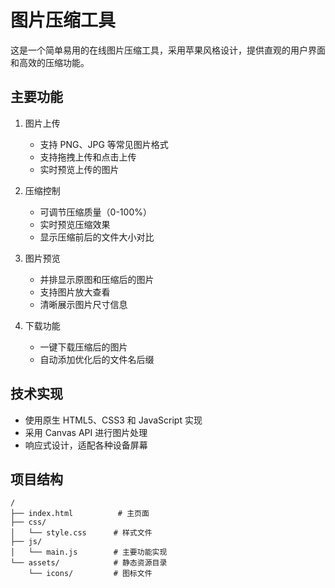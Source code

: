 # 图片压缩工具

这是一个简单易用的在线图片压缩工具，采用苹果风格设计，提供直观的用户界面和高效的压缩功能。

## 主要功能

1. 图片上传
   - 支持 PNG、JPG 等常见图片格式
   - 支持拖拽上传和点击上传
   - 实时预览上传的图片

2. 压缩控制
   - 可调节压缩质量（0-100%）
   - 实时预览压缩效果
   - 显示压缩前后的文件大小对比

3. 图片预览
   - 并排显示原图和压缩后的图片
   - 支持图片放大查看
   - 清晰展示图片尺寸信息

4. 下载功能
   - 一键下载压缩后的图片
   - 自动添加优化后的文件名后缀

## 技术实现
- 使用原生 HTML5、CSS3 和 JavaScript 实现
- 采用 Canvas API 进行图片处理
- 响应式设计，适配各种设备屏幕

## 项目结构
```
/
├── index.html          # 主页面
├── css/               
│   └── style.css      # 样式文件
├── js/
│   └── main.js        # 主要功能实现
└── assets/            # 静态资源目录
    └── icons/         # 图标文件
``` 